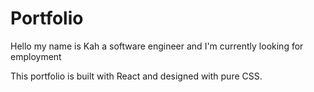# Portfolio
Hello my name is Kah a software engineer and I'm currently looking for employment

This portfolio is built with React and designed with pure CSS.
